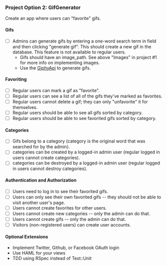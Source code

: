 ### Project Option 2: GifGenerator

Create an app where users can "favorite" gifs.

#### Gifs

* [ ] Admins can generate gifs by entering a one-word search term in field and then clicking "generate gif". This should create a new gif in the database. This feature is not available to regular users.
  * Gifs should have an image_path. See above "Images" in project #1 for more info on implementing images.
  * Use the [GiphyApi](https://github.com/giphy/GiphyAPI) to generate gifs.

#### Favoriting

* [ ] Regular users can mark a gif as "favorite".
* [ ] Regular users can see a list of all of the gifs they've marked as favorites.
* [ ] Regular users cannot delete a gif; they can only "unfavorite" it for themselves.
* [ ] Regular users should be able to see all gifs sorted by category.
* [ ] Regular users should be able to see favorited gifs sorted by category.

#### Categories

* [ ] Gifs belong to a category (category is the original word that was searched for by the admin).
* [ ] categories can be created by a logged-in admin user (regular logged in users cannot create categories).
* [ ] categories can be destroyed by a logged-in admin user (regular logged in users cannot destroy categories).

#### Authentication and Authorization

* [ ] Users need to log in to see their favorited gifs.
* [ ] Users can only see their own favorited gifs -- they should not be able to visit another user's page.
* [ ] Users cannot create favorites for other users.
* [ ] Users cannot create new categories -- only the admin can do that.
* [ ] Users cannot create gifs -- only the admin can do that.
* [ ] Visitors (non-registered users) can create user accounts.

#### Optional Extensions

* Implement Twitter, Github, or Facebook OAuth login
* Use HAML for your views
* TDD using RSpec instead of Test::Unit
